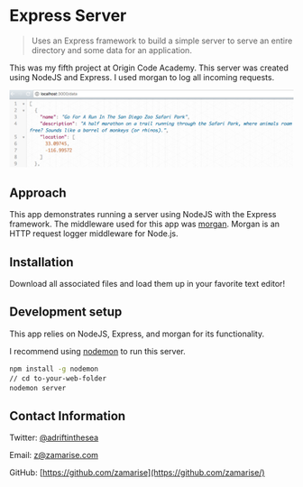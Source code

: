 # Express Server
> Uses an Express framework to build a simple server to serve an entire directory and some data for an application.

This was my fifth project at Origin Code Academy. This server was created using NodeJS and Express. I used morgan to log all incoming requests.

![](express-server.png)

## Approach

This app demonstrates running a server using NodeJS with the Express framework. The middleware used for this app was [morgan](https://github.com/expressjs/morgan). Morgan is an HTTP request logger middleware for Node.js.

## Installation

Download all associated files and load them up in your favorite text editor!

## Development setup

This app relies on NodeJS, Express, and morgan for its functionality.

I recommend using [nodemon](https://www.npmjs.com/package/nodemon) to run this server.

```sh
npm install -g nodemon
// cd to-your-web-folder
nodemon server
```

## Contact Information

Twitter: [@adriftinthesea](https://twitter.com/adriftinthesea)

Email: z@zamarise.com

GitHub: [https://github.com/zamarise](https://github.com/zamarise/)
